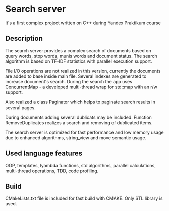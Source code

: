 # Search server

It's a first complex project written on C++ during Yandex Praktikum course

## Description

The search server provides a complex search of documents based on query words, stop words, munis words and document status. The search algorithm is based on TF-IDF statistics with parallel execution support.

File I/O operations are not realized in this version, currently the documents are added to base inside main file. Several indexes are generated to increase document's search. During the search the app uses ConcurrentMap - a developed multi-thread wrap for std::map with an r/w support.

Also realized a class Paginator which helps to paginate search results in several pages.

During documents adding several dublicats may be included. Function RemoveDuplicates realizes a search and removing of dublicated items.

The search server is optimized for fast performance and low memory usage due to enhanced algorithms, string_view and move semantic usage.

## Used language features
OOP, templates, lyambda functions, std algorithms, parallel calculations, multi-thread operations, TDD, code profiling.

## Build

CMakeLists.txt file is included for fast build with CMAKE. Only STL library is used.




